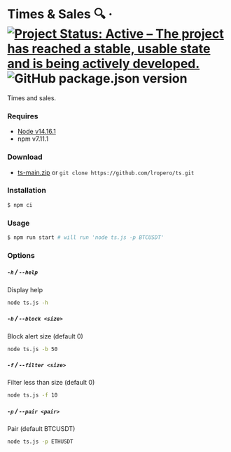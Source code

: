 # Times & Sales 🔍 &middot; [![Project Status: Active – The project has reached a stable, usable state and is being actively developed.](https://www.repostatus.org/badges/latest/active.svg)](https://www.repostatus.org/#active) ![GitHub package.json version](https://img.shields.io/github/package-json/v/lropero/ts)

Times and sales.

### Requires

- [Node v14.16.1](https://nodejs.org/)
- npm v7.11.1

### Download

- [ts-main.zip](https://github.com/lropero/ts/archive/main.zip) or `git clone https://github.com/lropero/ts.git`

### Installation

```sh
$ npm ci
```

### Usage

```sh
$ npm run start # will run 'node ts.js -p BTCUSDT'
```

### Options

##### `-h` / `--help`

Display help

```sh
node ts.js -h
```

##### `-b` / `--block <size>`

Block alert size (default 0)

```sh
node ts.js -b 50
```

##### `-f` / `--filter <size>`

Filter less than size (default 0)

```sh
node ts.js -f 10
```

##### `-p` / `--pair <pair>`

Pair (default BTCUSDT)

```sh
node ts.js -p ETHUSDT
```
